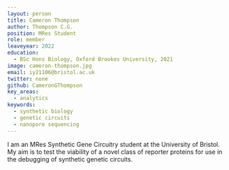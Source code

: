 ```yaml
---
layout: person
title: Cameron Thompson
author: Thompson C.G.
position: MRes Student
role: member
leaveyear: 2022
education:
  - BSc Hons Biology, Oxford Brookes University, 2021
image: cameron-thompson.jpg
email: iy21106@bristol.ac.uk
twitter: none
github: CameronGThompson
key_areas:
  - analytics
keywords:
  - synthetic biology
  - genetic circuits
  - nanopore sequencing
---
```

I am an MRes Synthetic Gene Circuitry student at the University of Bristol. My aim is to test the viability of a novel class of reporter proteins for use in the debugging of synthetic genetic circuits.
